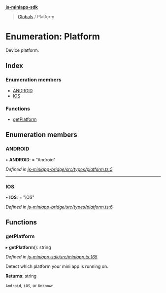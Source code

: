 **[js-miniapp-sdk](../README.md)**

> [Globals](../README.md) / Platform

# Enumeration: Platform

Device platform.

## Index

### Enumeration members

* [ANDROID](platform.md#android)
* [IOS](platform.md#ios)

### Functions

* [getPlatform](platform.md#getplatform)

## Enumeration members

### ANDROID

•  **ANDROID**:  = "Android"

*Defined in [js-miniapp-bridge/src/types/platform.ts:5](https://github.com/rakutentech/js-miniapp/blob/e6e9208/js-miniapp-bridge/src/types/platform.ts#L5)*

___

### IOS

•  **IOS**:  = "iOS"

*Defined in [js-miniapp-bridge/src/types/platform.ts:6](https://github.com/rakutentech/js-miniapp/blob/e6e9208/js-miniapp-bridge/src/types/platform.ts#L6)*

## Functions

### getPlatform

▸ **getPlatform**(): string

*Defined in [js-miniapp-sdk/src/miniapp.ts:165](https://github.com/rakutentech/js-miniapp/blob/e6e9208/js-miniapp-sdk/src/miniapp.ts#L165)*

Detect which platform your mini app is running on.

**Returns:** string

`Android`, `iOS`, or `Unknown`

